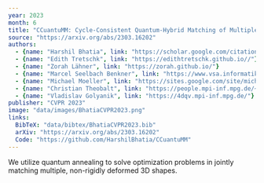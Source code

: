 ```yaml
---
year: 2023
month: 6
title: "CCuantuMM: Cycle-Consistent Quantum-Hybrid Matching of Multiple Shapes"
source: "https://arxiv.org/abs/2303.16202"
authors:
  - {name: "Harshil Bhatia", link: "https://scholar.google.com/citations?user=8rU1AaQAAAAJ&hl=en&oi=sra"}
  - {name: "Edith Tretschk", link: "https://edithtretschk.github.io//"}
  - {name: "Zorah Lähner", link: "https://zorah.github.io/"}
  - {name: "Marcel Seelbach Benkner", link: "https://www.vsa.informatik.uni-siegen.de/en/seelbach-marcel"}
  - {name: "Michael Moeller", link: "https://sites.google.com/site/michaelmoellermath"}
  - {name: "Christian Theobalt", link: "https://people.mpi-inf.mpg.de/~theobalt/"}
  - {name: "Vladislav Golyanik", link: "https://4dqv.mpi-inf.mpg.de/"}
publisher: "CVPR 2023"
image: "data/images/BhatiaCVPR2023.png"
links:
  BibTeX: "data/bibtex/BhatiaCVPR2023.bib"
  arXiv: "https://arxiv.org/abs/2303.16202"
  Code: "https://github.com/HarshilBhatia/CCuantuMM"
---
```

We utilize quantum annealing to solve optimization problems in jointly matching multiple, non-rigidly deformed 3D shapes.
